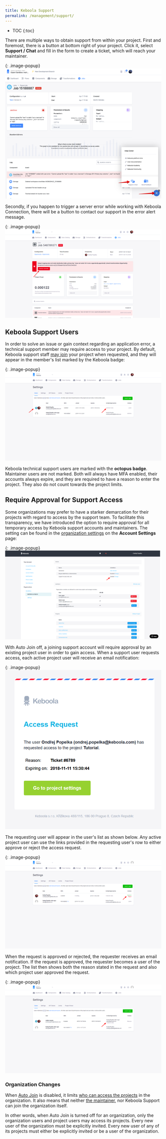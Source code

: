 ```yaml
---
title: Keboola Support
permalink: /management/support/
---
```


* TOC
{:toc}

There are multiple ways to obtain support from within your project.
First and foremost, there is a button at bottom right of your project. Click it, select **Support / Chat** and fill in the form
to create a ticket, which will reach your maintainer.

{: .image-popup}
![Screenshot -- User joined](/management/support/support-link.png)

Secondly, if you happen to trigger a server error while working with Keboola Connection, there will be
a button to contact our support in the error alert message.

{: .image-popup}
![Screenshot -- User joined](/management/support/support-error.png)

## Keboola Support Users
In order to solve an issue or gain context regarding an application error, a technical support member
may require access to your project. By default, Keboola support staff [may join](/management/project/users/#who-can-access-a-project) your project when
requested, and they will appear in the member's list marked by the Keboola badge:

{: .image-popup}
![Screenshot -- User joined](/management/support/users.png)

Keboola technical support users are marked with the **octopus badge**. Maintainer users are not marked.
Both will always have MFA enabled, their accounts always expire, and they are
required to have a reason to enter the project. They also do not count towards the project limits.

## Require Approval for Support Access
Some organizations may prefer to have a starker demarcation for their projects with regard to access by
the support team. To facilitate this transparency, we have introduced the option to require approval for
all temporary access by Keboola support accounts and maintainers.
The setting can be found in the [organization settings](/management/organization/#organization-settings) 
on the **Account Settings** page:

{: .image-popup}
![Screenshot -- User joined](/management/support/organization-allow-auto-join-on.png)

With Auto Join off, a joining support account will require approval by an existing project user in
order to gain access. When a support user requests access, each active project user will receive an
email notification:

{: .image-popup}
![Screenshot -- Notification](/management/support/access-request-mail.png)

The requesting user will appear in the user's list as shown below. Any active project user can use
the links provided in the requesting user's row to either approve or reject the access request.

{: .image-popup}
![Screenshot -- User request access](/management/support/approve-user-list.png)

When the request is approved or rejected, the requester receives an email notification.
If the request is approved, the requester becomes a user of the project. The list then shows both the
reason stated in the request and also which project user approved the request.

{: .image-popup}
![Screenshot -- User approved](/management/support/approve-user-list-2.png)

### Organization Changes
When [Auto Join](#require-approval-for-support-access) is disabled, it limits
[who can access the projects](/management/project/users/#who-can-access-a-project) in the organization. It also means
that neither [the maintainer](/management/organization/), nor Keboola Support can join the organization itself.

In other words, when Auto Join is turned off for an organization, only the organization users and project users may
access its projects. Every new user of the organization must be explicitly invited. Every new user of any of its projects
must either be explicitly invited or be a user of the organization.
